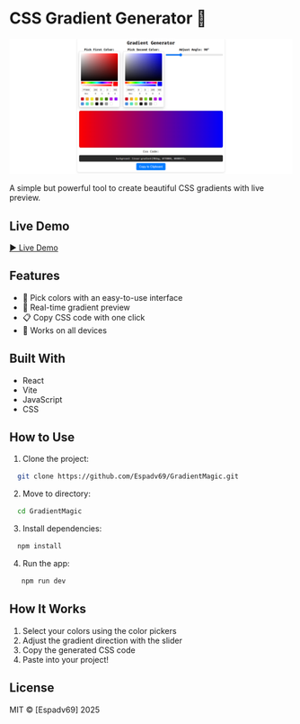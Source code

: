 # CSS Gradient Generator 🌈

![Project Screenshot](/public/gradientMagic.png)

A simple but powerful tool to create beautiful CSS gradients with live preview.

## Live Demo
[▶ Live Demo](https://gradientmagic.netlify.app/)

## Features

- 🎨 Pick colors with an easy-to-use interface
- 🔄 Real-time gradient preview
- 📋 Copy CSS code with one click
- 📱 Works on all devices

## Built With

- React
- Vite
- JavaScript
- CSS

## How to Use

1. Clone the project:

```bash
  git clone https://github.com/Espadv69/GradientMagic.git
```

2. Move to directory:

```bash
  cd GradientMagic
```

3. Install dependencies:

```bash
  npm install
```

4. Run the app:

```bash
   npm run dev
```

## How It Works

1. Select your colors using the color pickers
2. Adjust the gradient direction with the slider
3. Copy the generated CSS code
4. Paste into your project!

## License

MIT © [Espadv69] 2025
